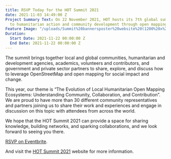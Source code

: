 ```yaml
---
title: RSVP Today for the HOT Summit 2021
date: 2021-11-03 14:49:00 Z
Project Summary Text: On 22 November 2021, HOT hosts its 7th global summit dedicated
  to humanitarian action and community development through open mapping.
Feature Image: "/uploads/Summit%20bannersposter%20website%20(1200%20x%20500%20px)-5c7f92.png"
Duration:
  Start Date: 2021-11-22 00:00:00 Z
  End Date: 2021-11-22 00:00:00 Z
---
```


The summit brings together local and global communities, humanitarian and development agencies, academics, volunteers and contributors, and government and private sector partners to share, explore, and discuss how to leverage OpenStreetMap and open mapping for social impact and change.

This year, our theme is “The Evolution of Local Humanitarian Open Mapping Ecosystems: 
Understanding Community, Collaboration, and Contribution”. We are proud to have more than 30 different community representatives and partners joining us to share their work and experiences and engage in discussion on this topic with attendees from across the world. 

We hope that the HOT Summit 2021 can provide a space for sharing knowledge, building networks, and sparking collaborations, and we look forward to seeing you there.

[RSVP on Eventbrite](https://bit.ly/HOTSummit2021).

And visit the [HOT Summit 2021](https://summit2021.hotosm.org/) website for more information.